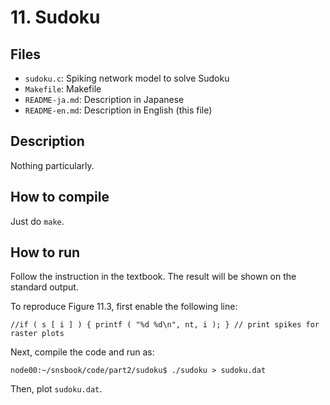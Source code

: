 # 11. Sudoku

## Files
- `sudoku.c`: Spiking network model to solve Sudoku
- `Makefile`: Makefile
- `README-ja.md`: Description in Japanese
- `README-en.md`: Description in English (this file)

## Description
Nothing particularly.

## How to compile
Just do `make`.

## How to run
Follow the instruction in the textbook. The result will be shown on the standard output.

To reproduce Figure 11.3, first enable the following line:
```
//if ( s [ i ] ) { printf ( "%d %d\n", nt, i ); } // print spikes for raster plots
```
Next, compile the code and run as:
```
node00:~/snsbook/code/part2/sudoku$ ./sudoku > sudoku.dat
```
Then, plot `sudoku.dat`.
